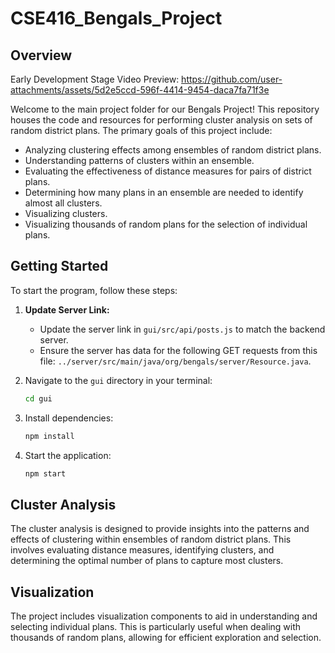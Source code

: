 # CSE416_Bengals_Project

## Overview

Early Development Stage Video Preview:
https://github.com/user-attachments/assets/5d2e5ccd-596f-4414-9454-daca7fa71f3e

Welcome to the main project folder for our Bengals Project! This repository houses the code and resources for performing cluster analysis on sets of random district plans. The primary goals of this project include:

- Analyzing clustering effects among ensembles of random district plans.
- Understanding patterns of clusters within an ensemble.
- Evaluating the effectiveness of distance measures for pairs of district plans.
- Determining how many plans in an ensemble are needed to identify almost all clusters.
- Visualizing clusters.
- Visualizing thousands of random plans for the selection of individual plans.

## Getting Started

To start the program, follow these steps:

1. **Update Server Link:**

   - Update the server link in `gui/src/api/posts.js` to match the backend server.
   - Ensure the server has data for the following GET requests from this file: `../server/src/main/java/org/bengals/server/Resource.java`.

2. Navigate to the `gui` directory in your terminal:

   ```bash
   cd gui
   ```

3. Install dependencies:

   ```bash
   npm install
   ```

4. Start the application:

   ```bash
   npm start
   ```

## Cluster Analysis

The cluster analysis is designed to provide insights into the patterns and effects of clustering within ensembles of random district plans. This involves evaluating distance measures, identifying clusters, and determining the optimal number of plans to capture most clusters.

## Visualization

The project includes visualization components to aid in understanding and selecting individual plans. This is particularly useful when dealing with thousands of random plans, allowing for efficient exploration and selection.
